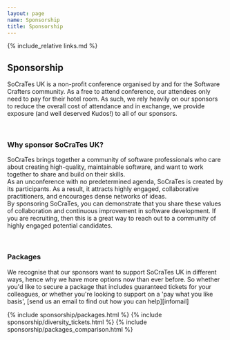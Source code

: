 ```yaml
---
layout: page
name: Sponsorship
title: Sponsorship
---
```


{% include_relative links.md %}

## Sponsorship

SoCraTes UK is a non-profit conference organised by and for the Software Crafters community. As a free to attend conference, 
our attendees only need to pay for their hotel room. As such, we rely heavily on our sponsors to reduce 
the overall cost of attendance and in exchange, we provide exposure (and well deserved Kudos!) to all of our sponsors.

<br>

### Why sponsor SoCraTes UK?

SoCraTes brings together a community of software professionals who care about creating high-quality, maintainable software, and want to work together to share and build on their skills.  
As an unconference with no predetermined agenda, SoCraTes is created by its participants. As a result, it attracts highly engaged, collaborative practitioners, and encourages dense networks of ideas.  
By sponsoring SoCraTes, you can demonstrate that you share these values of collaboration and continuous improvement in software development. If you are recruiting, then this is a great way to reach out to a community of highly engaged potential candidates.  

<br>

### Packages

We recognise that our sponsors want to support SoCraTes UK in different ways, hence why we have more options now than ever before. 
So whether you'd like to secure a package that includes guaranteed tickets for your colleagues, 
or whether you're looking to support on a 'pay what you like basis', [send us an email to find out how you can help][infomail]

 
{% include sponsorship/packages.html %} 
{% include sponsorship/diversity_tickets.html %} 
{% include sponsorship/packages_comparison.html %} 
